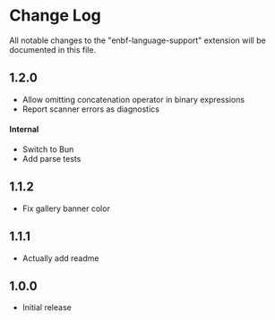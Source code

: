 # Change Log

All notable changes to the "enbf-language-support" extension will be documented in this file.

## 1.2.0

- Allow omitting concatenation operator in binary expressions
- Report scanner errors as diagnostics

#### Internal

- Switch to Bun
- Add parse tests

## 1.1.2

- Fix gallery banner color

## 1.1.1

- Actually add readme

## 1.0.0

- Initial release
